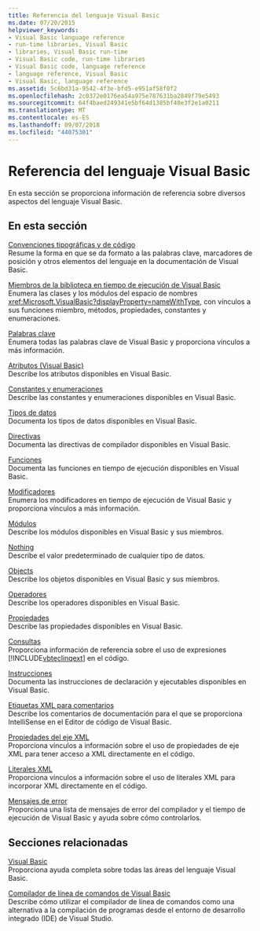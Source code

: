 ```yaml
---
title: Referencia del lenguaje Visual Basic
ms.date: 07/20/2015
helpviewer_keywords:
- Visual Basic language reference
- run-time libraries, Visual Basic
- libraries, Visual Basic run-time
- Visual Basic code, run-time libraries
- Visual Basic code, language reference
- language reference, Visual Basic
- Visual Basic, language reference
ms.assetid: 5c6bd31a-9542-4f3e-bfd5-e951af58f0f2
ms.openlocfilehash: 2c0372e0176ea54a975e787631ba2849f79e5493
ms.sourcegitcommit: 64f4baed249341e5bf64d1385bf48e3f2e1a0211
ms.translationtype: MT
ms.contentlocale: es-ES
ms.lasthandoff: 09/07/2018
ms.locfileid: "44075301"
---
```

# <a name="visual-basic-language-reference"></a>Referencia del lenguaje Visual Basic
En esta sección se proporciona información de referencia sobre diversos aspectos del lenguaje Visual Basic.  
  
## <a name="in-this-section"></a>En esta sección  
 [Convenciones tipográficas y de código](../../visual-basic/language-reference/typographic-and-code-conventions.md)  
 Resume la forma en que se da formato a las palabras clave, marcadores de posición y otros elementos del lenguaje en la documentación de Visual Basic.  
  
 [Miembros de la biblioteca en tiempo de ejecución de Visual Basic](../../visual-basic/language-reference/runtime-library-members.md)  
 Enumera las clases y los módulos del espacio de nombres <xref:Microsoft.VisualBasic?displayProperty=nameWithType>, con vínculos a sus funciones miembro, métodos, propiedades, constantes y enumeraciones.  
  
 [Palabras clave](../../visual-basic/language-reference/keywords/index.md)  
 Enumera todas las palabras clave de Visual Basic y proporciona vínculos a más información.  
  
 [Atributos (Visual Basic)](../../visual-basic/language-reference/attributes.md)  
 Describe los atributos disponibles en Visual Basic.  
  
 [Constantes y enumeraciones](../../visual-basic/language-reference/constants-and-enumerations.md)  
 Describe las constantes y enumeraciones disponibles en Visual Basic.  
  
 [Tipos de datos](../../visual-basic/language-reference/data-types/index.md)  
 Documenta los tipos de datos disponibles en Visual Basic.  
  
 [Directivas](../../visual-basic/language-reference/directives/index.md)  
 Documenta las directivas de compilador disponibles en Visual Basic.  
  
 [Funciones](../../visual-basic/language-reference/functions/index.md)  
 Documenta las funciones en tiempo de ejecución disponibles en Visual Basic.  
  
 [Modificadores](../../visual-basic/language-reference/modifiers/index.md)  
 Enumera los modificadores en tiempo de ejecución de Visual Basic y proporciona vínculos a más información.  
  
 [Módulos](../../visual-basic/language-reference/modules.md)  
 Describe los módulos disponibles en Visual Basic y sus miembros.  
  
 [Nothing](../../visual-basic/language-reference/nothing.md)  
 Describe el valor predeterminado de cualquier tipo de datos.  
  
 [Objects](../../visual-basic/language-reference/objects/index.md)  
 Describe los objetos disponibles en Visual Basic y sus miembros.  
  
 [Operadores](../../visual-basic/language-reference/operators/index.md)  
 Describe los operadores disponibles en Visual Basic.  
  
 [Propiedades](../../visual-basic/language-reference/properties.md)  
 Describe las propiedades disponibles en Visual Basic.  
  
 [Consultas](../../visual-basic/language-reference/queries/index.md)  
 Proporciona información de referencia sobre el uso de expresiones [!INCLUDE[vbteclinqext](~/includes/vbteclinqext-md.md)] en el código.  
  
 [Instrucciones](../../visual-basic/language-reference/statements/index.md)  
 Documenta las instrucciones de declaración y ejecutables disponibles en Visual Basic.  
  
 [Etiquetas XML para comentarios](../../visual-basic/language-reference/xmldoc/index.md)  
 Describe los comentarios de documentación para el que se proporciona IntelliSense en el Editor de código de Visual Basic.  
  
 [Propiedades del eje XML](../../visual-basic/language-reference/xml-axis/index.md)  
 Proporciona vínculos a información sobre el uso de propiedades de eje XML para tener acceso a XML directamente en el código.  
  
 [Literales XML](../../visual-basic/language-reference/xml-literals/index.md)  
 Proporciona vínculos a información sobre el uso de literales XML para incorporar XML directamente en el código.  
  
 [Mensajes de error](../../visual-basic/language-reference/error-messages/index.md)  
 Proporciona una lista de mensajes de error del compilador y el tiempo de ejecución de Visual Basic y ayuda sobre cómo controlarlos.  
  
## <a name="related-sections"></a>Secciones relacionadas  
 [Visual Basic](../../visual-basic/index.md)  
 Proporciona ayuda completa sobre todas las áreas del lenguaje Visual Basic.  
  
 [Compilador de línea de comandos de Visual Basic](../../visual-basic/reference/command-line-compiler/index.md)  
 Describe cómo utilizar el compilador de línea de comandos como una alternativa a la compilación de programas desde el entorno de desarrollo integrado (IDE) de Visual Studio.
